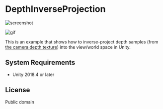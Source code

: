 DepthInverseProjection
======================

![screenshot](http://i.imgur.com/4zjP6gQ.png)

![gif](https://i.imgur.com/d3NNYxm.gif)

This is an example that shows how to inverse-project depth samples (from [the
camera depth texture]) into the view/world space in Unity.

[the camera depth texture]:
    https://docs.unity3d.com/Manual/SL-CameraDepthTexture.html

System Requirements
-------------------

- Unity 2018.4 or later

License
-------

Public domain
